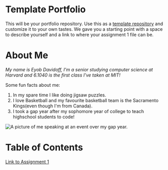 # Template Portfolio

This will be your portfolio repository. Use this as a [template repository](https://docs.github.com/en/repositories/creating-and-managing-repositories/creating-a-template-repository) and customize it to your own tastes. We gave you a starting point with a space to describe yourself and a link to where your assignment 1 file can be.

# About Me

_My name is Eyob Davidoff, I'm a senior studying computer science at Harvard and 6.1040 is the first class I've taken at MIT!_

Some fun facts about me:

1. In my spare time I like doing jigsaw puzzles.
2. I love Basketball and my favourite basketball team is the Sacramento Kings(even though I'm from Canada).
3. I took a gap year after my sophomore year of college to teach highschool students to code!

![A picture of me speaking at an event over my gap year.](https://www.google.com/url?sa=i&url=https%3A%2F%2Fblogs.microsoft.com%2Fvancouver%2F2024%2F05%2F17%2Fethos-lab-is-in-the-business-of-fostering-self-belief%2F&psig=AOvVaw3K3UF3BHgUadKepA8j5W2S&ust=1757080138914000&source=images&cd=vfe&opi=89978449&ved=0CBYQjRxqFwoTCOCfkeCfv48DFQAAAAAdAAAAABAV)

# Table of Contents

[Link to Assignment 1](assignments/assignment1.md)
